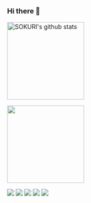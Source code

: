 ### Hi there 👋


<a href="https://github.com/xxziiko"><img align="center" style="height:180px" src="https://github-readme-stats.vercel.app/api?username=xxziiko&show_icons=true&include_all_commits=true&theme=vue&hide_border=true" alt="SOKURI's github stats" /></a>


<a href="https://github.com/xxziiko"><img align="center" style="height:180px" src="https://github-readme-stats.vercel.app/api/top-langs/?username=xxziiko&layout=compact&theme=vue&hide_border=true" /></a> 




<img src="https://img.shields.io/badge/CSS3-1572B6?style=flat-square&logo=CSS3&logoColor=white"/> </t>
<img src="https://img.shields.io/badge/HTML5-E34F26?style=flat-square&logo=HTML5&logoColor=white"/> 
<img src="https://img.shields.io/badge/JavaScript-F7DF1E?style=flat-square&logo=JavaScript&logoColor=white"/>
<img src="https://img.shields.io/badge/TypeScript-3178C6?style=flat-square&logo=TypeScript&logoColor=white"/>
<img src="https://img.shields.io/badge/React-61DAFB?style=flat-square&logo=React&logoColor=white"/>
